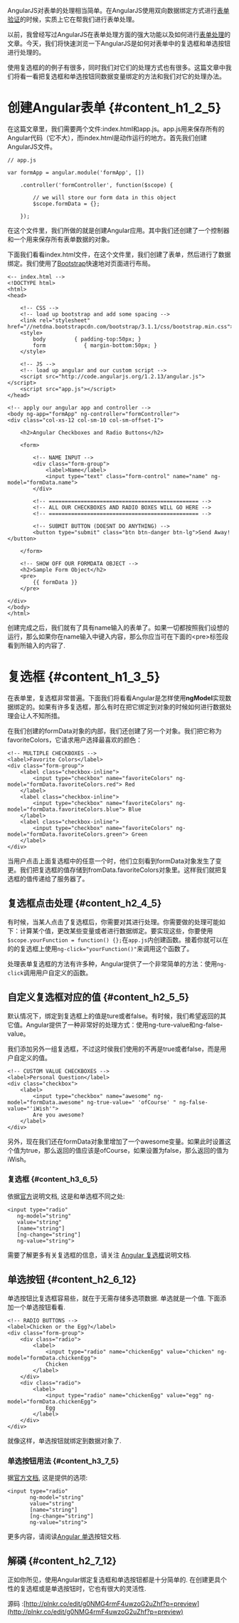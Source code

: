 AngularJS对表单的处理相当简单。在AngularJS使用双向数据绑定方式进行[表单验证](http://scotch.io/tutorials/javascript/angularjs-form-validation)的时候，实质上它在帮我们进行表单处理。

以前，我曾经写过AngularJS在表单处理方面的强大功能以及如何进行[表单处理](http://scotch.io/tutorials/javascript/submitting-ajax-forms-the-angularjs-way)的文章。今天，我们将快速浏览一下AngularJS是如何对表单中的复选框和单选按钮进行处理的。

使用复选框的的例子有很多，同时我们对它们的处理方式也有很多。这篇文章中我们将看一看把复选框和单选按钮同数据变量绑定的方法和我们对它的处理办法。

# 创建Angular表单 {#content_h1_2_5}

在这篇文章里，我们需要两个文件:index.html和app.js。app.js用来保存所有的Angular代码（它不大），而index.html是动作运行的地方。首先我们创建AngularJS文件。

```
// app.js

var formApp = angular.module('formApp', [])

    .controller('formController', function($scope) {

        // we will store our form data in this object
        $scope.formData = {};

    });
```

在这个文件里，我们所做的就是创建Angular应用。其中我们还创建了一个控制器和一个用来保存所有表单数据的对象。

下面我们看看index.html文件，在这个文件里，我们创建了表单，然后进行了数据绑定。我们使用了[Bootstrap](http://getbootstrap.com/)快速地对页面进行布局。

```
<-- index.html -->
<!DOCTYPE html>
<html>
<head>

    <!-- CSS -->
    <!-- load up bootstrap and add some spacing -->
    <link rel="stylesheet" href="//netdna.bootstrapcdn.com/bootstrap/3.1.1/css/bootstrap.min.css">
    <style>
        body         { padding-top:50px; }
        form            { margin-bottom:50px; }
    </style>

    <!-- JS -->
    <!-- load up angular and our custom script -->
    <script src="http://code.angularjs.org/1.2.13/angular.js"></script>
    <script src="app.js"></script>
</head>

<!-- apply our angular app and controller -->
<body ng-app="formApp" ng-controller="formController">
<div class="col-xs-12 col-sm-10 col-sm-offset-1">

    <h2>Angular Checkboxes and Radio Buttons</h2>

    <form>

        <!-- NAME INPUT -->
        <div class="form-group">
            <label>Name</label>
            <input type="text" class="form-control" name="name" ng-model="formData.name">
        </div>

        <!-- =============================================== -->
        <!-- ALL OUR CHECKBOXES AND RADIO BOXES WILL GO HERE -->
        <!-- =============================================== -->

        <!-- SUBMIT BUTTON (DOESNT DO ANYTHING) -->
        <button type="submit" class="btn btn-danger btn-lg">Send Away!</button>

    </form>

    <!-- SHOW OFF OUR FORMDATA OBJECT -->
    <h2>Sample Form Object</h2>
    <pre>
        {{ formData }}
    </pre>

</div>
</body>
</html>
```

创建完成之后，我们就有了具有name输入的表单了。如果一切都按照我们设想的运行，那么如果你在name输入中键入内容，那么你应当可在下面的&lt;pre&gt;标签段看到所输入的内容了.

# 复选框 {#content_h1_3_5}

在表单里，复选框非常普遍。下面我们将看看Angular是怎样使用**ngModel**实现数据绑定的。如果有许多复选框，那么有时在把它绑定到对象的时候如何进行数据处理会让人不知所措。

在我们创建的formData对象的内部，我们还创建了另一个对象。我们把它称为favoriteColors，它请求用户选择最喜欢的颜色：

```
<!-- MULTIPLE CHECKBOXES -->
<label>Favorite Colors</label>
<div class="form-group">
    <label class="checkbox-inline">
        <input type="checkbox" name="favoriteColors" ng-model="formData.favoriteColors.red"> Red
    </label>
    <label class="checkbox-inline">
        <input type="checkbox" name="favoriteColors" ng-model="formData.favoriteColors.blue"> Blue
    </label>
    <label class="checkbox-inline">
        <input type="checkbox" name="favoriteColors" ng-model="formData.favoriteColors.green"> Green
    </label>
</div>
```

当用户点击上面复选框中的任意一个时，他们立刻看到formData对象发生了变更。我们把复选框的值存储到fromData.favoriteColors对象里。这样我们就把复选框的值传递给了服务器了。

## 复选框点击处理 {#content_h2_4_5}

有时候，当某人点击了复选框后，你需要对其进行处理。你需要做的处理可能如下：计算某个值，更改某些变量或者进行数据绑定。要实现这些，你要使用`$scope.yourFunction = function() {};`在`app.js`内创建函数。接着你就可以在的的复选框上使用`ng-click="yourFunction()"`来调用这个函数了。

处理表单复选框的方法有许多种，Angular提供了一个非常简单的方法：使用`ng-click`调用用户自定义的函数。

## 自定义复选框对应的值 {#content_h2_5_5}

默认情况下，绑定到复选框上的值是ture或者false。有时候，我们希望返回的其它值。Angular提供了一种非常好的处理方式：使用ng-ture-value和ng-false-value。

我们添加另外一组复选框，不过这时侯我们使用的不再是true或者false，而是用户自定义的值。

```
<!-- CUSTOM VALUE CHECKBOXES -->
<label>Personal Question</label>
<div class="checkbox">
    <label>
        <input type="checkbox" name="awesome" ng-model="formData.awesome" ng-true-value=" 'ofCourse' " ng-false-value="'iWish'">
        Are you awesome?
    </label>
</div>
```

另外，现在我们还在formData对象里增加了一个awesome变量。如果此时设置这个值为true，那么返回的值应该是ofCourse，如果设置为false，那么返回的值为iWish。

### 复选框 {#content_h3_6_5}

依据[官方](http://docs.angularjs.org/api/ng/input/input[checkbox])说明文档, 这是和单选框不同之处:

```
<input type="radio"
   ng-model="string"
   value="string"
   [name="string"]
   [ng-change="string"]
   ng-value="string">
```

需要了解更多有关复选框的信息，请关注 [Angular 复选框](http://docs.angularjs.org/api/ng/input/input[checkbox])说明文档.

## 单选按钮 {#content_h2_6_12}

单选按钮比复选框容易些，就在于无需存储多选项数据. 单选就是一个值. 下面添加一个单选按钮看看.

```
<!-- RADIO BUTTONS -->
<label>Chicken or the Egg?</label>
<div class="form-group">
    <div class="radio">
        <label>
            <input type="radio" name="chickenEgg" value="chicken" ng-model="formData.chickenEgg">
            Chicken
        </label>
    </div>
    <div class="radio">
        <label>
            <input type="radio" name="chickenEgg" value="egg" ng-model="formData.chickenEgg">
            Egg
        </label>
    </div>
</div>
```

就像这样，单选按钮就绑定到数据对象了.

### 单选按钮用法 {#content_h3_7_5}

据[官方文档](http://docs.angularjs.org/api/ng/input/input[radio]), 这是提供的选项:

```
<input type="radio"
       ng-model="string"
       value="string"
       [name="string"]
       [ng-change="string"]
       ng-value="string">
```

更多内容，请阅读[Angular 单选](http://docs.angularjs.org/api/ng/input/input[radio])按钮文档.

## 解磷 {#content_h2_7_12}

正如你所见，使用Angular绑定复选框和单选按钮都是十分简单的. 在创建更具个性的复选框或是单选按钮时，它也有很大的灵活性.

源码 :[http://plnkr.co/edit/g0NMG4rmF4uwzoG2uZhf?p=preview](http://plnkr.co/edit/g0NMG4rmF4uwzoG2uZhf?p=preview)

